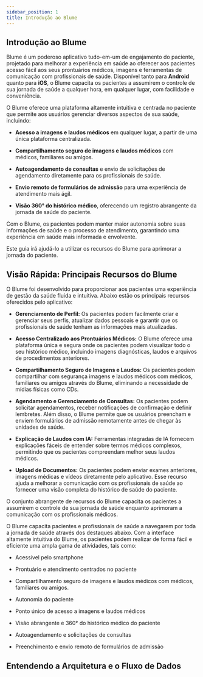 ```yaml
---
sidebar_position: 1
title: Introdução ao Blume
---
```

## Introdução ao Blume

Blume é um poderoso aplicativo tudo-em-um de engajamento do paciente, projetado
para melhorar a experiência em saúde ao oferecer aos pacientes acesso fácil
aos seus prontuários médicos, imagens e ferramentas de comunicação com
profissionais de saúde. Disponível tanto para **Android** quanto para **iOS**, o Blume
capacita os pacientes a assumirem o controle de sua jornada de saúde a qualquer hora,
em qualquer lugar, com facilidade e conveniência.

O Blume oferece uma plataforma altamente intuitiva e centrada no paciente que
permite aos usuários gerenciar diversos aspectos de sua saúde, incluindo:

- **Acesso a imagens e laudos médicos** em qualquer lugar, a partir de uma única
  plataforma centralizada.

- **Compartilhamento seguro de imagens e laudos médicos** com médicos, familiares
  ou amigos.

- **Autoagendamento de consultas** e envio de solicitações de agendamento
  diretamente para os profissionais de saúde.

- **Envio remoto de formulários de admissão** para uma experiência de atendimento
  mais ágil.

- **Visão 360° do histórico médico**, oferecendo um registro abrangente
  da jornada de saúde do paciente.

Com o Blume, os pacientes podem manter maior autonomia sobre suas informações
de saúde e o processo de atendimento, garantindo uma experiência em saúde mais informada
e envolvente.

Este guia irá ajudá-lo a utilizar os recursos do Blume para aprimorar a jornada
do paciente.

## Visão Rápida: Principais Recursos do Blume

O Blume foi desenvolvido para proporcionar aos pacientes uma experiência de gestão
da saúde fluida e intuitiva. Abaixo estão os principais recursos oferecidos pelo
aplicativo:

- **Gerenciamento de Perfil:**
  Os pacientes podem facilmente criar e gerenciar seus perfis, atualizar dados
  pessoais e garantir que os profissionais de saúde tenham as informações mais atualizadas.

- **Acesso Centralizado aos Prontuários Médicos:**
  O Blume oferece uma plataforma única e segura onde os pacientes podem visualizar todo
  o seu histórico médico, incluindo imagens diagnósticas, laudos e
  arquivos de procedimentos anteriores.

- **Compartilhamento Seguro de Imagens e Laudos:**
  Os pacientes podem compartilhar com segurança imagens e laudos médicos com médicos,
  familiares ou amigos através do Blume, eliminando a necessidade de
  mídias físicas como CDs.

- **Agendamento e Gerenciamento de Consultas:**
  Os pacientes podem solicitar agendamentos, receber notificações de confirmação
  e definir lembretes. Além disso, o Blume permite que os usuários preencham e
  enviem formulários de admissão remotamente antes de chegar às unidades de saúde.

- **Explicação de Laudos com IA:**
  Ferramentas integradas de IA fornecem explicações fáceis de entender sobre termos
  médicos complexos, permitindo que os pacientes compreendam melhor seus laudos médicos.

- **Upload de Documentos:**
  Os pacientes podem enviar exames anteriores, imagens médicas e vídeos diretamente
  pelo aplicativo. Esse recurso ajuda a melhorar a comunicação com
  os profissionais de saúde ao fornecer uma visão completa do histórico
  de saúde do paciente.

O conjunto abrangente de recursos do Blume capacita os pacientes a assumirem o controle
de sua jornada de saúde enquanto aprimoram a comunicação com os profissionais médicos.

O Blume capacita pacientes e profissionais de saúde a navegarem por toda a jornada
de saúde através dos destaques abaixo. Com a interface altamente intuitiva do Blume,
os pacientes podem realizar de forma fácil e eficiente uma ampla gama de atividades, tais como:

- Acessível pelo smartphone

- Prontuário e atendimento centrados no paciente

- Compartilhamento seguro de imagens e laudos médicos com médicos, familiares ou
  amigos.

- Autonomia do paciente

- Ponto único de acesso a imagens e laudos médicos

- Visão abrangente e 360° do histórico médico do paciente

- Autoagendamento e solicitações de consultas

- Preenchimento e envio remoto de formulários de admissão

## Entendendo a Arquitetura e o Fluxo de Dados

